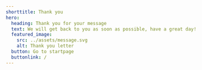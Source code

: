 ```yaml
---
shorttitle: Thank you
hero:
  heading: Thank you for your message
  text: We will get back to you as soon as possible, have a great day!
  featured_image:
    src: ../assets/message.svg
    alt: Thank you letter
  button: Go to startpage
  buttonlink: /
---
```

